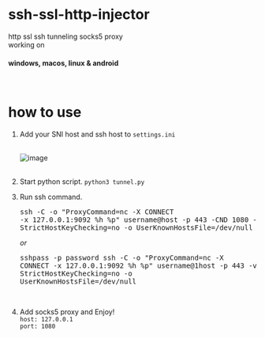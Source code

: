 # ssh-ssl-http-injector

http ssl ssh tunneling socks5 proxy<br>
working on <h4><b>windows, macos, linux & android</b></h4><br>


# how to use
  1) Add your SNI host and ssh host to <code>settings.ini</code></li><br>
    ![image](https://user-images.githubusercontent.com/90369043/184321639-3340d961-8971-43ef-824e-3b47638251b2.png)<br><br>
  3) Start python script.
  <code>python3 tunnel.py</code>
  2) Run ssh command.<br>
    <pre>ssh -C -o "ProxyCommand=nc -X CONNECT -x 127.0.0.1:9092 %h %p" username@host -p 443 -CND 1080 -o StrictHostKeyChecking=no -o UserKnownHostsFile=/dev/null</pre>
  <i>or</i><br>
    <pre>sshpass -p password ssh -C -o "ProxyCommand=nc -X CONNECT -x 127.0.0.1:9092 %h %p" username@1host -p 443 -v -CND 1080 -o StrictHostKeyChecking=no -o UserKnownHostsFile=/dev/null</pre><br>

  3) Add socks5 proxy and Enjoy!<br>
  <code>host: 127.0.0.1</code><br>
  <code>port: 1080</code>
